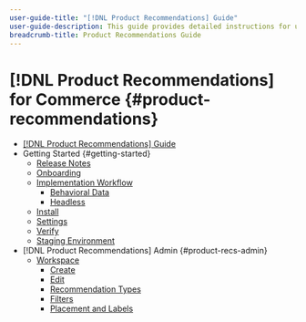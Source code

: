 ```yaml
---
user-guide-title: "[!DNL Product Recommendations] Guide"
user-guide-description: This guide provides detailed instructions for using [!DNL Product Recommendations] from Adobe Commerce.
breadcrumb-title: Product Recommendations Guide
---
```

# [!DNL Product Recommendations] for Commerce {#product-recommendations}

- [[!DNL Product Recommendations] Guide](overview.md)
- Getting Started {#getting-started}
   - [Release Notes](release-notes.md)
   - [Onboarding](onboarding.md)
   - [Implementation Workflow](implementation-workflow.md)
      - [Behavioral Data](behavioral-data.md)
      - [Headless](headless.md)  
   - [Install](install-configure.md)
   - [Settings](settings.md)
   - [Verify](verify.md)
   - [Staging Environment](staging-environment.md)
- [!DNL Product Recommendations] Admin {#product-recs-admin}
   - [Workspace](workspace.md)
      - [Create](create.md)
      - [Edit](edit.md)
      - [Recommendation Types](type.md)
      - [Filters](filters.md)
      - [Placement and Labels](placement.md)